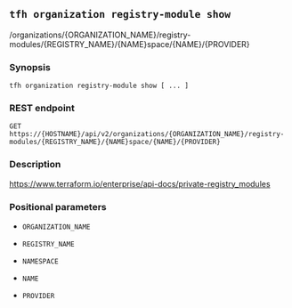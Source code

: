 ## `tfh organization registry-module show`

/organizations/{ORGANIZATION_NAME}/registry-modules/{REGISTRY_NAME}/{NAME}space/{NAME}/{PROVIDER}

### Synopsis

    tfh organization registry-module show [ ... ]

### REST endpoint

    GET https://{HOSTNAME}/api/v2/organizations/{ORGANIZATION_NAME}/registry-modules/{REGISTRY_NAME}/{NAME}space/{NAME}/{PROVIDER}

### Description

https://www.terraform.io/enterprise/api-docs/private-registry_modules

### Positional parameters

* `ORGANIZATION_NAME`

* `REGISTRY_NAME`

* `NAMESPACE`

* `NAME`

* `PROVIDER`

